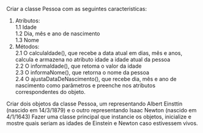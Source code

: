 Criar a classe Pessoa com as seguintes caracteristicas:
1. Atributos:   
    1.1 Idade  
    1.2 Dia, mês e ano de nascimento    
    1.3 Nome
2. Métodos:     
    2.1 O calculaldade(), que recebe a data atual em dias, mês e anos,  calcula e armazena no atributo idade a idade atual da pessoa    
    2.2 O informaldade(), que retoma o valor da idade   
    2.3 O informaNome(), que retorna o nome da pessoa   
    2.4 O ajustaDataDeNascimento(), que recebe dia, mês e ano de nascimento como parâmetros e preenche nos atributos correspondentes do objeto.

Criar dois objetos da classe Pessoa, um representando Albert Einsttin (nascido em 14/3/1879) e o outro representando Isaac Newton (nascido em 4/1/1643) 
Fazer uma classe principal que instancie os objetos, inicialize e mostre quais seriam as idades de Einstein e Newton caso estivessem vivos.
